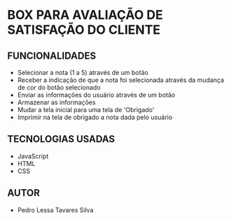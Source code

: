 # BOX PARA AVALIAÇÃO DE SATISFAÇÃO DO CLIENTE

## FUNCIONALIDADES

- Selecionar a nota (1 a 5) através de um botão
- Receber a indicação de que a nota foi selecionada através da mudança de cor do botão selecionado
- Enviar as informações do usuário através de um botão
- Armazenar as informações
- Mudar a tela inicial para uma tela de 'Obrigado'
- Imprimir na tela de obrigado a nota dada pelo usuário

## TECNOLOGIAS USADAS

- JavaScript
- HTML
- CSS

## AUTOR

- Pedro Lessa Tavares Silva
